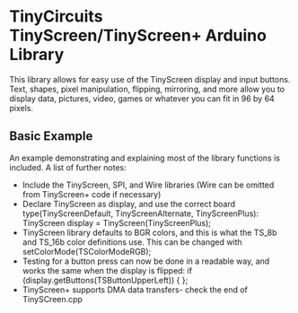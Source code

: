# TinyCircuits TinyScreen/TinyScreen+ Arduino Library

This library allows for easy use of the TinyScreen display and input buttons. Text, shapes, pixel manipulation, flipping, mirroring, and more allow you to display data, pictures, video, games or whatever you can fit in 96 by 64 pixels.

## Basic Example

An example demonstrating and explaining most of the library functions is included. A list of further notes:

* Include the TinyScreen, SPI, and Wire libraries (Wire can be omitted from TinyScreen+ code if necessary)
* Declare TinyScreen as display, and use the correct board type(TinyScreenDefault, TinyScreenAlternate, TinyScreenPlus): TinyScreen display = TinyScreen(TinyScreenPlus);
* TinyScreen library defaults to BGR colors, and this is what the TS_8b and TS_16b color definitions use. This can be changed with setColorMode(TSColorModeRGB);
* Testing for a button press can now be done in a readable way, and works the same when the display is flipped: if (display.getButtons(TSButtonUpperLeft)) { };
* TinyScreen+ supports DMA data transfers- check the end of TinySCreen.cpp